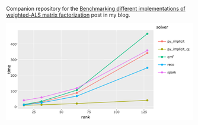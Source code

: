 Companion repository for the [Benchmarking different implementations of weighted-ALS matrix factorization](http://dsnotes.com/post/2017-07-10-bench-wrmf/) post in my blog.

![wals-bench](img/wals-bench.png)
